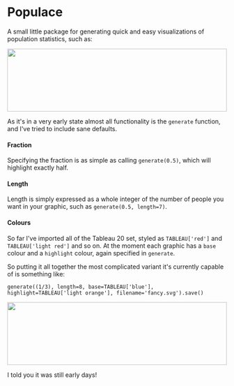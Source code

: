 # Populace

A small little package for generating quick and easy visualizations of population statistics, such as:

<img src="http://glfharris,com/assets/populace/basic.svg" width="100%" height="144">

As it's in a very early state almost all functionality is the `generate` function, and I've tried to include sane defaults.

#### Fraction

Specifying the fraction is as simple as calling `generate(0.5)`, which will highlight exactly half.

#### Length

Length is simply expressed as a whole integer of the number of people you want in your graphic, such as `generate(0.5, length=7)`.

#### Colours

So far I've imported all of the Tableau 20 set, styled as `TABLEAU['red']` and `TABLEAU['light red']` and so on. At the moment each graphic has a `base` colour and a `highlight` colour, again specified in `generate`.

So putting it all together the most complicated variant it's currently capable of is something like:
```
generate((1/3), length=8, base=TABLEAU['blue'], highlight=TABLEAU['light orange'], filename='fancy.svg').save()
```

<img src="http://glfharris.com/assets/populace/fancy.svg" width="100%" height="144">

I told you it was still early days!
